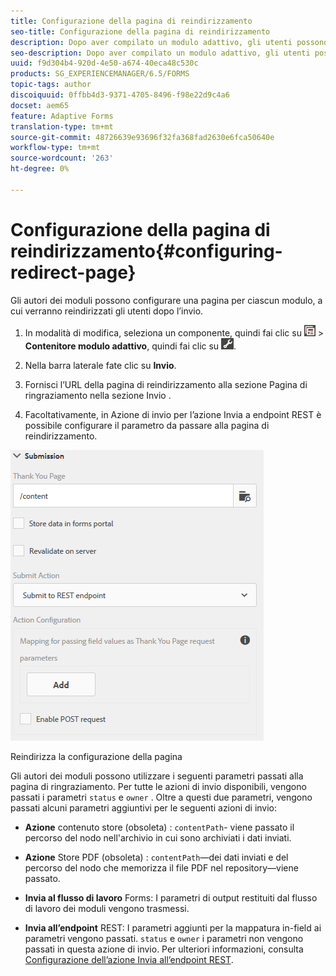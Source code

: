 ```yaml
---
title: Configurazione della pagina di reindirizzamento
seo-title: Configurazione della pagina di reindirizzamento
description: Dopo aver compilato un modulo adattivo, gli utenti possono essere reindirizzati a una pagina web che gli autori del modulo possono configurare durante la creazione del modulo.
seo-description: Dopo aver compilato un modulo adattivo, gli utenti possono essere reindirizzati a una pagina web che gli autori del modulo possono configurare durante la creazione del modulo.
uuid: f9d304b4-920d-4e50-a674-40eca48c530c
products: SG_EXPERIENCEMANAGER/6.5/FORMS
topic-tags: author
discoiquuid: 0ffbb4d3-9371-4705-8496-f98e22d9c4a6
docset: aem65
feature: Adaptive Forms
translation-type: tm+mt
source-git-commit: 48726639e93696f32fa368fad2630e6fca50640e
workflow-type: tm+mt
source-wordcount: '263'
ht-degree: 0%

---
```



# Configurazione della pagina di reindirizzamento{#configuring-redirect-page}

Gli autori dei moduli possono configurare una pagina per ciascun modulo, a cui verranno reindirizzati gli utenti dopo l’invio.

1. In modalità di modifica, seleziona un componente, quindi fai clic su ![livello campo](assets/field-level.png) > **Contenitore modulo adattivo**, quindi fai clic su ![cmppr](assets/cmppr.png).

1. Nella barra laterale fate clic su **Invio**.

1. Fornisci l’URL della pagina di reindirizzamento alla sezione Pagina di ringraziamento nella sezione Invio .
1. Facoltativamente, in Azione di invio per l’azione Invia a endpoint REST è possibile configurare il parametro da passare alla pagina di reindirizzamento.

![Reindirizza la configurazione della pagina](assets/thank-you-setting-1.png)

Reindirizza la configurazione della pagina

Gli autori dei moduli possono utilizzare i seguenti parametri passati alla pagina di ringraziamento. Per tutte le azioni di invio disponibili, vengono passati i parametri `status` e `owner` . Oltre a questi due parametri, vengono passati alcuni parametri aggiuntivi per le seguenti azioni di invio:

* **Azione**  contenuto store (obsoleta) :  `contentPath`- viene passato il percorso del nodo nell&#39;archivio in cui sono archiviati i dati inviati.

* **Azione**  Store PDF (obsoleta) :  `contentPath`—dei dati inviati e del percorso del nodo che memorizza il file PDF nel repository—viene passato.

* **Invia al flusso di lavoro** Forms: I parametri di output restituiti dal flusso di lavoro dei moduli vengono trasmessi.

* **Invia all’endpoint** REST: I parametri aggiunti per la mappatura in-field ai parametri vengono passati. `status` e  `owner` i parametri non vengono passati in questa azione di invio. Per ulteriori informazioni, consulta [Configurazione dell’azione Invia all’endpoint REST](../../forms/using/configuring-submit-actions.md).


